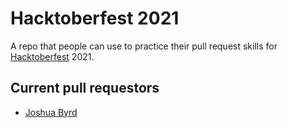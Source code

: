 # Hacktoberfest 2021
A repo that people can use to practice their pull request skills for [Hacktoberfest](https://hacktoberfest.digitalocean.com/) 2021.

## Current pull requestors

- [Joshua Byrd](https://github.com/phocks)
